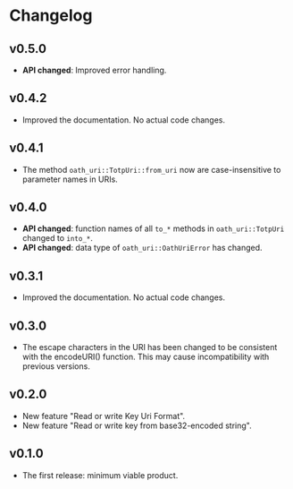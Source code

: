 # Changelog
## v0.5.0
* **API changed**: Improved error handling.
## v0.4.2
* Improved the documentation. No actual code changes.
## v0.4.1
* The method `oath_uri::TotpUri::from_uri` now are case-insensitive to
parameter names in URIs.
## v0.4.0
* **API changed**: function names of all `to_*` methods in `oath_uri::TotpUri`
changed to `into_*`.
* **API changed**: data type of `oath_uri::OathUriError` has changed.
## v0.3.1
* Improved the documentation. No actual code changes.
## v0.3.0
* The escape characters in the URI has been changed to be consistent with the
encodeURI() function. This may cause incompatibility with previous versions.
## v0.2.0
* New feature "Read or write Key Uri Format".
* New feature "Read or write key from base32-encoded string".
## v0.1.0
* The first release: minimum viable product.
